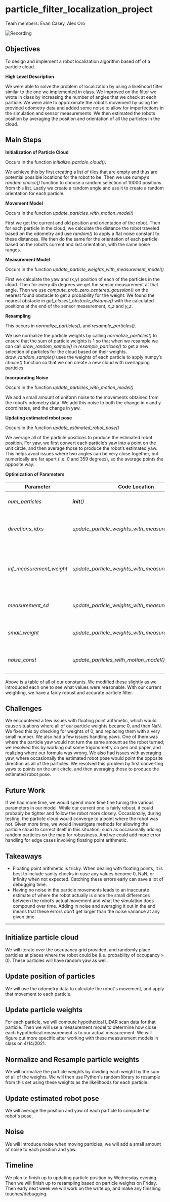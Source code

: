 # particle_filter_localization_project

Team members: Evan Casey, Alex Oro

![Recording](./recording.gif)

## Objectives

To design and implement a robot localization algorithm based off of a particle cloud.

**High Level Description**

We were able to solve the problem of localization by using a likelihood filter similar to the one we implemented in class. We improved on the filter we wrote in class by increasing the number of angles that we check at each particle. We were able to approximate the robot’s movement by using the provided odometry data and added some noise to allow for imperfections in the simulation and sensor measurements. We then estimated the robots position by averaging the position and orientation of all the particles in the cloud.

## Main Steps

**Initialization of Particle Cloud**

Occurs in the function *initialize_particle_cloud()*.

We achieve this by first creating a list of tiles that are empty and thus are potential possible locations for the robot to be. Then we use numpy’s *random.choice()* function to choose a random selection of 10000 positions from this list. Lastly we create a random angle and use it to create a random orientation for each particle.

**Movement Model**

Occurs in the function *update_particles_with_motion_model()*

First we get the current and old position and orientation of the robot. Then for each particle in the cloud, we calculate the distance the robot traveled based on the odometry and use *random()* to apply a flat noise constant to these distances. We then do the same for the orientation of each particle based on the robot’s current and last orientation, with the same noise ranges.


**Measurement Model**

Occurs in the function *update_particle_weights_with_measurement_model()*

First we calculate the yaw and (x,y) position of each of the particles in the cloud. Then for every 45 degrees we get the sensor measurement at that angle. Then we use *compute_prob_zero_centered_gaussian()* on the nearest found obstacle to get a probability for the weight. We found the nearest obstacle in  *get_closest_obstacle_distance()* with the calculated positions at the end of the sensor measurement, *x_z* and *y_z*.

**Resampling**

This occurs in *normalize_particles()*, and *resample_particles()*.

We use normalize the particle weights by calling *normalize_particles()* to ensure that the sum of particle weights is 1 so that when we resample we can call *draw_random_sample()* in *resample_particles()* to get a new selection of particles for the cloud based on their weights. *draw_random_sample()* uses the weights of each particle to apply numpy’s *choice()* function so that we can create a new cloud with overlapping particles.

**Incorporating Noise**

Occurs in the function *update_particles_with_motion_model()*

We add a small amount of uniform noise to the movements obtained from the robot’s odometry data. We add this noise to both the change in x and y coordinates, and the change in yaw.

**Updating estimated robot pose**

Occurs in the function *update_estimated_robot_pose()*

We average all of the particle positions to produce the estimated robot position. For yaw, we first convert each particle’s yaw into a point on the unit circle, and then average those to produce the robot’s estimated yaw. This helps avoid issues where two angles can be very close together, but numerically are far apart (i.e. 0 and 359 degrees), so the average points the opposite way.

**Optimization of Parameters**

| Parameter              | Code Location                                    | Value                         | Description                                                                      |
|------------------------|--------------------------------------------------|-------------------------------|----------------------------------------------------------------------------------|
| *num_particles*          | *__init__()*                                       | 10000                         | How many particles are in the cloud                                              |
| *directions_idxs*        | *update_particle_weights_with_measurement_model()* | [0,45,90,135,180,225,270,315] | Which angles should the robot read sensor data from                              |
| *inf_measurement_weight* | *update_particle_weights_with_measurement_model()* | 0.05                          | How much to scale the weight of a particle when a sensor measurement is infinite |
| *measurement_sd*         | *update_particle_weights_with_measurement_model()* | 0.1                           | Standard deviation in sensor measurements                                        |
| *small_weight*           | *update_particle_weights_with_measurement_model()* | 0.000001                      | If the particle weight is 0, replace it with this                                |
| *noise_const*            | *update_particles_with_motion_model()*             | 0.05                          | How much noise to introduce in motion                                            |


Above is a table of all of our constants. We modified these slightly as we introduced each one to see what values were reasonable. With our current weighting, we have a fairly robust and accurate particle filter.

## Challenges

We encountered a few issues with floating point arithmetic, which would cause situations where all of our particle weights became 0, and then NaN. We fixed this by checking for weights of 0, and replacing them with a very small number. We also had a few issues handling yaws. One of them was where the particle yaw would not turn the same amount as the robot turned; we resolved this by working out some trigonometry on pen and paper, and realizing where our formula was wrong. We also had issues with averaging yaw, where occasionally the estimated robot pose would point the opposite direction as all of the particles. We resolved this problem by first converting yaws to points on the unit circle, and then averaging those to produce the estimated robot pose.

## Future Work

If we had more time, we would spend more time fine tuning the various parameters in our model. While our current one is fairly robust, it could probably be tighter and follow the robot more closely. Occasionally, during testing, the particle cloud would converge to a point where the robot was not. Given more time, we would investigate methods for allowing the particle cloud to correct itself in this situation, such as occasionally adding random particles on the map for robustness. And we could add more error handling for edge cases involving floating point arithmetic.

## Takeaways

* Floating point arithmetic is tricky. When dealing with floating points, it is best to include sanity checks in case any values become 0, NaN, or infinity when not expected. Catching these errors early can save a lot of debugging time.
* Having no noise in the particle movements leads to an inaccurate estimate of where the robot actually is since the small differences between the robot’s actual movement and what the simulation does compound over time. Adding in noise and averaging it out in the end means that these errors don’t get larger than the noise variance at any given time.

---

## Initialize particle cloud

We will iterate over the occupancy grid provided,
and randomly place particles at places where the 
robot could be (i.e. probability of occupancy > 0).
These particles will have random yaw as well.

## Update position of particles

We will use the odometry data to calculate the
robot's movement, and apply that movement to each
particle. 

## Update particle weights

For each particle, we will compute hypothetical
LIDAR scan data for that particle. Then we will
use a measurement model to determine how close each
hypothetical measurement is to our actual measurement.
We will figure out more specific after working with
these measurement models in class on 4/14/2021.

## Normalize and Resample particle weights

We will normalize the particle weights by dividing
each weight by the sum of all of the weights. We will 
then use Python's random library to resample from this
set using these weights as the likelihoods for each particle.

## Update estimated robot pose

We will average the position and yaw of each particle
to compute the robot's pose.

## Noise

We will introduce noise when moving particles; we will 
add a small amount of noise to each position and yaw.


## Timeline

We plan to finish up to updating particle position 
by Wednesday evening. Then we will finish up to 
resampling based on particle weights on Friday.
Then early next week we will work on the write up,
and make any finishing touches/debugging.
